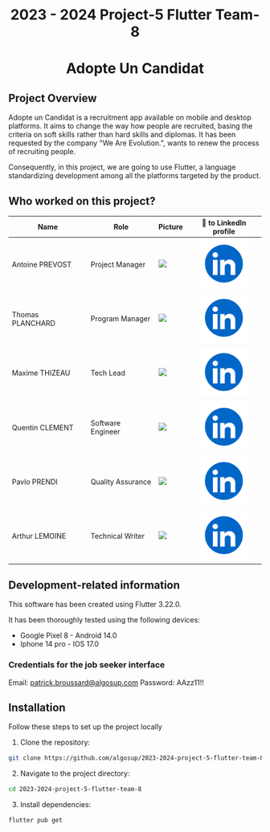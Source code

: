 # <div align="center">2023 - 2024 Project-5 Flutter Team-8</div>

# <div align="center">Adopte Un Candidat</div>

## Project Overview

Adopte un Candidat is a recruitment app available on mobile and desktop platforms. It aims to change the way how people are recruited, basing the criteria on soft skills rather than hard skills and diplomas. It has been requested by the company "We Are Evolution.", wants to renew the process of recruiting people.

Consequently, in this project, we are going to use Flutter, a language standardizing development among all the platforms targeted by the product.

## Who worked on this project?

| Name             | Role              | Picture                                                                       | 🔗 to LinkedIn profile                                                                                                                                                     |
| ---------------- | ----------------- | ----------------------------------------------------------------------------- | ------------------------------------------------------------------------------------------------------------------------------------------------------------------------- |
| Antoine PREVOST  | Project Manager   | <img src="https://avatars.githubusercontent.com/u/81081224?v=4" width=200 />  | <center>[<img src="documents/management/pictures/linkedin.png" alt="LinkedIn" style="width:100px">](https://www.linkedin.com/in/antoine-prevost-dev)</center>             |
| Thomas PLANCHARD | Program Manager   | <img src="https://avatars.githubusercontent.com/u/91249646?v=4" width=200 />  | <center>[<img src="documents/management/pictures/linkedin.png" alt="LinkedIn" style="width:100px">](https://www.linkedin.com/in/thomas-planchard-461782221/)</center>     |
| Maxime THIZEAU   | Tech Lead         | <img src="https://avatars.githubusercontent.com/u/145995586?v=4" width=200 /> | <center>[<img src="documents/management/pictures/linkedin.png" alt="LinkedIn" style="width:100px">](https://www.linkedin.com/in/maxime-thizeau-0b311a293/)</center>       |
| Quentin CLEMENT  | Software Engineer | <img src="https://avatars.githubusercontent.com/u/91249878?v=4" width=200 />  | <center>[<img src="documents/management/pictures/linkedin.png" alt="LinkedIn" style="width:100px">](https://www.linkedin.com/in/quentin-cl%C3%A9ment-939110221/)</center> |
| Pavlo PRENDI     | Quality Assurance | <img src="https://avatars.githubusercontent.com/u/169643790?v=4" width=200 /> | <center>[<img src="documents/management/pictures/linkedin.png" alt="LinkedIn" style="width:100px">](https://www.linkedin.com/in/pavlo-prendi-674777309/)</center>         |
| Arthur LEMOINE   | Technical Writer  | <img src="https://avatars.githubusercontent.com/u/91249827?v=4" width=200 />  | <center>[<img src="documents/management/pictures/linkedin.png" alt="LinkedIn" style="width:100px">](https://www.linkedin.com/in/arthur-lemoine-4b9782221/)</center>       |

## Development-related information

This software has been created using Flutter 3.22.0.

It has been thoroughly tested using the following devices:

- Google Pixel 8 - Android 14.0
- Iphone 14 pro - IOS 17.0

### Credentials for the job seeker interface

Email: patrick.broussard@algosup.com
Password: AAzz11!!

## Installation

Follow these steps to set up the project locally

1. Clone the repository:

```sh
git clone https://github.com/algosup/2023-2024-project-5-flutter-team-8.git
```

2. Navigate to the project directory:

```sh
cd 2023-2024-project-5-flutter-team-8
```

3. Install dependencies:

```sh
flutter pub get
```
